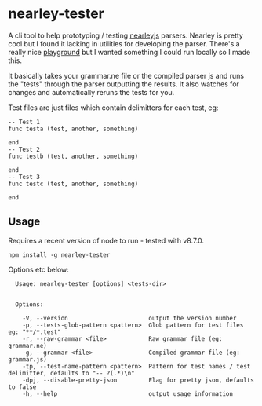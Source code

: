 # nearley-tester

A cli tool to help prototyping / testing [nearleyjs](https://github.com/Hardmath123/nearley) parsers.
Nearley is pretty cool but I found it lacking in utilities for developing the parser. There's a really nice [playground](https://omrelli.ug/nearley-playground/) but I wanted something I could run locally so I made this.

It basically takes your grammar.ne file or the compiled parser js and runs the "tests" through the parser outputting the results. It also watches for changes and automatically reruns the tests for you.

Test files are just files which contain delimitters for each test, eg:

```
-- Test 1
func testa (test, another, something)

end
-- Test 2
func testb (test, another, something)

end
-- Test 3
func testc (test, another, something)

end
```

## Usage

Requires a recent version of node to run - tested with v8.7.0.

`npm install -g nearley-tester`

Options etc below:

```
  Usage: nearley-tester [options] <tests-dir>


  Options:

    -V, --version                       output the version number
    -p, --tests-glob-pattern <pattern>  Glob pattern for test files eg: "**/*.test"
    -r, --raw-grammar <file>            Raw grammar file (eg: grammar.ne)
    -g, --grammar <file>                Compiled grammar file (eg: grammar.js)
    -tp, --test-name-pattern <pattern>  Pattern for test names / test delimitter, defaults to "-- ?(.*)\n"
    -dpj, --disable-pretty-json         Flag for pretty json, defaults to false
    -h, --help                          output usage information
```